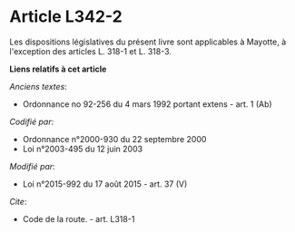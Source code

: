 # Article L342-2

Les dispositions législatives du présent livre sont applicables à Mayotte, à l'exception des articles L. 318-1 et L. 318-3.

**Liens relatifs à cet article**

_Anciens textes_:

  - Ordonnance no 92-256 du 4 mars 1992 portant extens - art. 1 (Ab)

_Codifié par_:

  - Ordonnance n°2000-930 du 22 septembre 2000
  - Loi n°2003-495 du 12 juin 2003

_Modifié par_:

  - Loi n°2015-992 du 17 août 2015 - art. 37 (V)

_Cite_:

  - Code de la route. - art. L318-1

